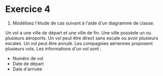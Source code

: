 # Exercice 4

1. Modélisez l'étude de cas suivant à l'aide d'un diagramme de classe.

Un vol a une ville de départ et une ville de fin.
Une ville possède un ou plusieurs aéroports.
Un vol peut être direct sans escale ou avoir plusieurs escales.
Un vol peut être annulé.
Les compagnies aériennes proposent plusieurs vols.
Les informations d'un vol sont :
- Numéro de vol
- Date de départ
- Date d'arrivée